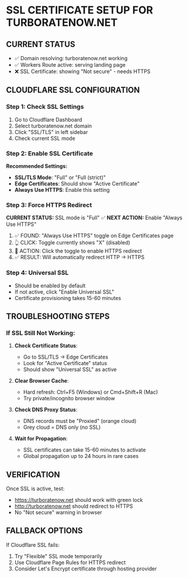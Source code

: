 # SSL CERTIFICATE SETUP FOR TURBORATENOW.NET

## CURRENT STATUS
- ✅ Domain resolving: turboratenow.net working
- ✅ Workers Route active: serving landing page
- ❌ SSL Certificate: showing "Not secure" - needs HTTPS

## CLOUDFLARE SSL CONFIGURATION

### Step 1: Check SSL Settings
1. Go to Cloudflare Dashboard
2. Select turboratenow.net domain
3. Click "SSL/TLS" in left sidebar
4. Check current SSL mode

### Step 2: Enable SSL Certificate
**Recommended Settings:**
- **SSL/TLS Mode**: "Full" or "Full (strict)"
- **Edge Certificates**: Should show "Active Certificate"
- **Always Use HTTPS**: Enable this setting

### Step 3: Force HTTPS Redirect
**CURRENT STATUS:** SSL mode is "Full" ✅
**NEXT ACTION:** Enable "Always Use HTTPS"

1. ✅ FOUND: "Always Use HTTPS" toggle on Edge Certificates page
2. 👆 CLICK: Toggle currently shows "X" (disabled)
3. 🎯 ACTION: Click the toggle to enable HTTPS redirect
4. ✅ RESULT: Will automatically redirect HTTP → HTTPS

### Step 4: Universal SSL
- Should be enabled by default
- If not active, click "Enable Universal SSL"
- Certificate provisioning takes 15-60 minutes

## TROUBLESHOOTING STEPS

### If SSL Still Not Working:
1. **Check Certificate Status**:
   - Go to SSL/TLS → Edge Certificates
   - Look for "Active Certificate" status
   - Should show "Universal SSL" as active

2. **Clear Browser Cache**:
   - Hard refresh: Ctrl+F5 (Windows) or Cmd+Shift+R (Mac)
   - Try private/incognito browser window

3. **Check DNS Proxy Status**:
   - DNS records must be "Proxied" (orange cloud)
   - Grey cloud = DNS only (no SSL)

4. **Wait for Propagation**:
   - SSL certificates can take 15-60 minutes to activate
   - Global propagation up to 24 hours in rare cases

## VERIFICATION
Once SSL is active, test:
- https://turboratenow.net should work with green lock
- http://turboratenow.net should redirect to HTTPS
- No "Not secure" warning in browser

## FALLBACK OPTIONS
If Cloudflare SSL fails:
1. Try "Flexible" SSL mode temporarily
2. Use Cloudflare Page Rules for HTTPS redirect
3. Consider Let's Encrypt certificate through hosting provider